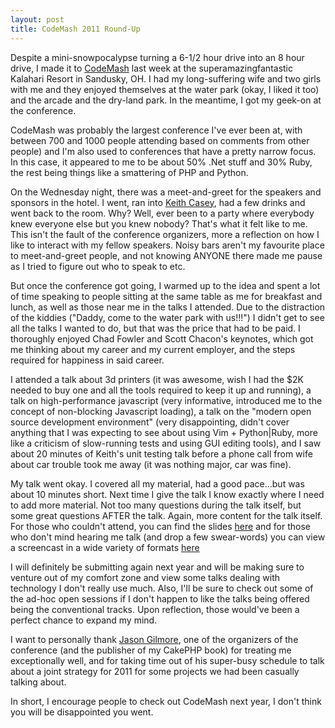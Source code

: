 ```yaml
--- 
layout: post
title: CodeMash 2011 Round-Up
---
```

<p>Despite a mini-snowpocalypse turning a 6-1/2 hour drive into an 8 hour drive, I made it to <a href="http://codemash.org">CodeMash</a> last week at the superamazingfantastic Kalahari Resort in Sandusky, OH.  I had my long-suffering wife and two girls with me and they enjoyed themselves at the water park (okay, I liked it too) and the arcade and the dry-land park.  In the meantime, I got my geek-on at the conference.
</p>
<p>
CodeMash was probably the largest conference I've ever been at, with between 700 and 1000 people attending based on comments from other people) and I'm also used to conferences that have a pretty narrow focus.  In this case, it appeared to me to be about 50% .Net stuff and 30% Ruby, the rest being things like a smattering of PHP and Python.
</p>
<p>
On the Wednesday night, there was a meet-and-greet for the speakers and sponsors in the hotel.  I went, ran into <a href="http://twitter.com/caseysoftware">Keith Casey</a>, had a few drinks and went back to the room.  Why?  Well, ever been to a party where everybody knew everyone else but you knew nobody?  That's what it felt like to me.  This isn't the fault of the conference organizers, more a reflection on how I like to interact with my fellow speakers.  Noisy bars aren't my favourite place to meet-and-greet people, and not knowing ANYONE there made me pause as I tried to figure out who to speak to etc.
</p>
<p>But once the conference got going, I warmed up to the idea and spent a lot of time speaking to people sitting at the same table as me for breakfast and lunch, as well as those near me in the talks I attended.  Due to the distraction of the kiddies ("Daddy, come to the water park with us!!!") I didn't get to see all the talks I wanted to do, but that was the price that had to be paid.  I thoroughly enjoyed Chad Fowler and Scott Chacon's keynotes, which got me thinking about my career and my current employer, and the steps required for happiness in said career.
</p>
<p>
I attended a talk about 3d printers (it was awesome, wish I had the $2K needed to buy one and all the tools required to keep it up and running), a talk on high-performance javascript (very informative, introduced me to the concept of non-blocking Javascript loading), a talk on the "modern open source development environment" (very disappointing, didn't cover anything that I was expecting to see about using Vim + Python|Ruby, more like a criticism of slow-running tests and using GUI editing tools), and I saw about 20 minutes of Keith's unit testing talk before a phone call from wife about car trouble took me away (it was nothing major, car was fine).
</p>
<p>
My talk went okay.  I covered all my material, had a good pace...but was about 10 minutes short.  Next time I give the talk I know exactly where I need to add more material.  Not too many questions during the talk itself, but some great questions AFTER the talk.  Again, more content for the talk itself.  For those who couldn't attend, you can find the slides <a href="https://www.littlehart.net/tdd-ci.pdf">here</a> and for those who don't mind hearing me talk (and drop a few swear-words) you can view a screencast in a wide variety of formats <a href="http://www.archive.org/details/BreakItBeforeYouBuyIt">here</a>
</p>
<p>
I will definitely be submitting again next year and will be making sure to venture out of my comfort zone and view some talks dealing with technology I don't really use much.  Also, I'll be sure to check out some of the ad-hoc open sessions if I don't happen to like the talks being offered being the conventional tracks.  Upon reflection, those would've been a perfect chance to expand my mind.
</p>
<p>
I want to personally thank <a href="http:/twitter.com/wjgilmore">Jason Gilmore</a>, one of the organizers of the conference (and the publisher of my CakePHP book) for treating me exceptionally well, and for taking time out of his super-busy schedule to talk about a joint strategy for 2011 for some projects we had been casually talking about.</p>
<p>
In short, I encourage people to check out CodeMash next year, I don't think you will be disappointed you went.
</p>
